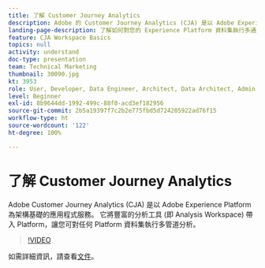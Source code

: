 ```yaml
---
title: 了解 Customer Journey Analytics
description: Adobe 的 Customer Journey Analytics (CJA) 是以 Adobe Experience Platform 為建置基礎的應用程式服務。它將豐富的分析工具 (即 Analysis Workspace) 帶入 Platform，讓您可對任何 Platform 資料集執行多管道分析。
landing-page-description: 了解如何對您的 Experience Platform 資料集執行多通道分析。
feature: CJA Workspace Basics
topics: null
activity: understand
doc-type: presentation
team: Technical Marketing
thumbnail: 30090.jpg
kt: 3953
role: User, Developer, Data Engineer, Architect, Data Architect, Admin, Leader
level: Beginner
exl-id: 8b9644dd-1992-499c-88f0-acd3ef182956
source-git-commit: 2b5a19397f7c2b2e775fbd5d724205922ad76f15
workflow-type: ht
source-wordcount: '122'
ht-degree: 100%

---
```


# 了解 Customer Journey Analytics

Adobe Customer Journey Analytics (CJA) 是以 Adobe Experience Platform 為架構基礎的應用程式服務。 它將豐富的分析工具 (即 Analysis Workspace) 帶入 Platform，讓您可對任何 Platform 資料集執行多管道分析。

>[!VIDEO](https://video.tv.adobe.com/v/30090/?quality=12&enable10seconds=on&speedcontrol=on)

如需詳細資訊，請查看[文件](https://docs.adobe.com/content/help/zh-Hant/analytics-platform/using/cja-landing.html)。
